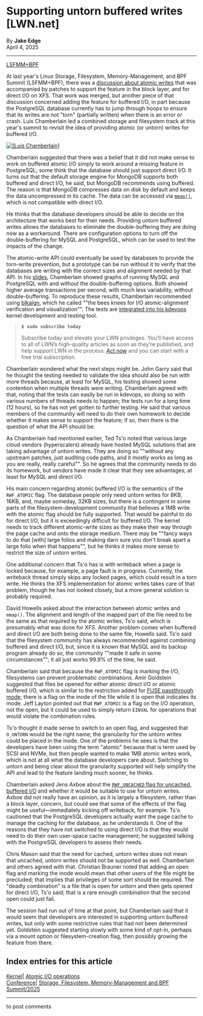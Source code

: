 # Supporting untorn buffered writes [LWN.net]

By **Jake Edge**  
April 4, 2025 

* * *

[LSFMM+BPF](/Articles/lsfmmbpf2025/)

At last year's Linux Storage, Filesystem, Memory-Management, and BPF Summit (LSFMM+BPF), there was a [discussion about atomic writes](/Articles/974578/) that was accompanied by patches to support the feature in the block layer, and for direct I/O on XFS. That work was merged, but another piece of that discussion concerned adding the feature for buffered I/O, in part because the PostgreSQL database currently has to jump through hoops to ensure that its writes are not "torn" (partially written) when there is an error or crash. Luis Chamberlain led a combined storage and filesystem track at this year's summit to revisit the idea of providing atomic (or untorn) writes for buffered I/O. 

[ ![\[Luis Chamberlain\]](https://static.lwn.net/images/2025/lsfmb-chamberlain-sm.png) ](/Articles/1016409/)

Chamberlain suggested that there was a belief that it did not make sense to work on buffered atomic I/O simply to work around a missing feature in PostgreSQL; some think that the database should just support direct I/O. It turns out that the default storage engine for MongoDB supports both buffered and direct I/O, he said, but MongoDB recommends using buffered. The reason is that MongoDB compresses data on disk by default and keeps the data uncompressed in its cache. The data can be accessed via [`mmap()`](https://www.man7.org/linux/man-pages/man2/mmap.2.html), which is not compatible with direct I/O. 

He thinks that the database developers should be able to decide on the architecture that works best for their needs. Providing untorn buffered writes allows the databases to eliminate the double-buffering they are doing now as a workaround. There are configuration options to turn off the double-buffering for MySQL and PostgreSQL, which can be used to test the impacts of the change. 

The atomic-write API could eventually be used by databases to provide the torn-write prevention, but a prototype can be run without it to verify that the databases are writing with the correct sizes and alignment needed by that API. In his [slides](https://docs.google.com/presentation/d/e/2PACX-1vRdyZz362oQj9ma0acha6K-n8nmx-jxmy0sxsXdLSIQzh7reALDpH6nG_WXVrkJZeOLW7QCYpKokGit/pub), Chamberlain showed graphs of running MySQL and PostgreSQL with and without the double-buffering options. Both showed higher average transactions per second, with much less variability, without double-buffering. To reproduce these results, Chamberlain recommended using [blkalgn](https://github.com/dkruces/bcc/blob/lbs/tools/blkalgn.py), which he called ""the bees knees for I/O atomic-alignment verification and visualization"". The tests are [integrated into his kdevops](https://github.com/linux-kdevops/kdevops/blob/main/docs/sysbench/sysbench.md) kernel development and testing tool. 

> **`$ sudo subscribe today`**
> 
> Subscribe today and elevate your LWN privileges. You’ll have access to all of LWN’s high-quality articles as soon as they’re published, and help support LWN in the process. [Act now](https://lwn.net/Promo/nst-sudo/claim) and you can start with a free trial subscription. 

Chamberlain wondered what the next steps might be. John Garry said that he thought the testing needed to validate the idea should also be run with more threads because, at least for MySQL, his testing showed some contention when multiple threads were writing. Chamberlain agreed with that, noting that the tests can easily be run in kdevops, so doing so with various numbers of threads needs to happen; the tests run for a long time (12 hours), so he has not yet gotten to further testing. He said that various members of the community will need to do their own homework to decide whether it makes sense to support the feature; if so, then there is the question of what the API should be. 

As Chamberlain had mentioned earlier, Ted Ts'o noted that various large cloud vendors (hyperscalers) already have hosted MySQL solutions that are taking advantage of untorn writes. They are doing so ""without any upstream patches, just auditing code paths, and it mostly works as long as you are really, really careful"". So he agrees that the community needs to do its homework, but vendors have made it clear that they see advantages, at least for MySQL and direct I/O. 

His main concern regarding atomic buffered I/O is the semantics of the `RWF_ATOMIC` flag. The database people only need untorn writes for 8KB, 16KB, and, maybe someday, 32KB sizes, but there is a contingent in some parts of the filesystem-development community that believes a 1MB write with the atomic flag should be fully supported. That would be painful to do for direct I/O, but it is exceedingly difficult for buffered I/O. The kernel needs to track different atomic-write sizes as they make their way through the page cache and onto the storage medium. There may be ""fancy ways to do that [with] large folios and making darn sure you don't break apart a large folio when that happens"", but he thinks it makes more sense to restrict the size of untorn writes. 

One additional concern that Ts'o has is with writeback when a page is locked because, for example, a page fault is in progress. Currently, the writeback thread simply skips any locked pages, which could result in a torn write. He thinks the XFS implementation for atomic writes takes care of that problem, though he has not looked closely, but a more general solution is probably required. 

David Howells asked about the interaction between atomic writes and `mmap()`. The alignment and length of the mapped part of the file need to be the same as that required by the atomic writes, Ts'o said, which is presumably what was done for XFS. Another problem comes when buffered and direct I/O are both being done to the same file, Howells said. Ts'o said that the filesystem community has always recommended against combining buffered and direct I/O, but, since it is known that MySQL and its backup program already do so, the community ""made it safe in some circumstances""; it all just works 99.9% of the time, he said. 

Chamberlain said that because the `RWF_ATOMIC` flag is marking the I/O, filesystems can prevent problematic combinations. Amir Goldstein suggested that files be opened for either atomic direct I/O or atomic buffered I/O, which is similar to the restriction added for [FUSE passthrough mode](/Articles/932060/); there is a flag on the inode of the file while it is open that indicates its mode. Jeff Layton pointed out that `RWF_ATOMIC` is a flag on the I/O operation, not the open, but it could be used to simply return `EINVAL` for operations that would violate the combination rules. 

Ts'o thought it made sense to switch to an open flag, and suggested that `O_UNTORN` would be the right name; the granularity for the untorn writes could be placed in the inode. One of the problems he sees is that the developers have been using the term "atomic" because that is term used by SCSI and NVMe, but then people wanted to make 1MB atomic writes work, which is not at all what the database developers care about. Switching to untorn and being clear about the granularity supported will help simplify the API and lead to the feature landing much sooner, he thinks. 

Chamberlain asked Jens Axboe about the [`RWF_UNCACHED` flag for uncached, buffered I/O](/Articles/998783/) and whether it would be suitable to use for untorn writes. Axboe did not really have an opinion, as it is largely a filesystem, rather than a block layer, concern, but could see that some of the effects of the flag might be useful—immediately kicking off writeback, for example. Ts'o cautioned that the PostgreSQL developers actually want the page cache to manage the caching for the database, as he understands it. One of the reasons that they have not switched to using direct I/O is that they would need to do their own user-space cache management; he suggested talking with the PostgreSQL developers to assess their needs. 

Chris Mason said that the need for cached, untorn writes does not mean that uncached, untorn writes should not be supported as well. Chamberlain and others agreed with that. Christian Brauner noted that adding an open flag and marking the inode would mean that other users of the file might be precluded; that implies that privileges of some sort should be required. The "deadly combination" is a file that is open for untorn and then gets opened for direct I/O, Ts'o said; that is a rare enough combination that the second open could just fail. 

The session had run out of time at that point, but Chamberlain said that it would seem that developers are interested in supporting untorn buffered writes, but only with some restrictive rules that had not been determined yet. Goldstein suggested starting slowly with some kind of opt-in, perhaps via a mount option or filesystem-creation flag, then possibly growing the feature from there. 

  
Index entries for this article  
---  
[Kernel](/Kernel/Index)| [Atomic I/O operations](/Kernel/Index#Atomic_IO_operations)  
[Conference](/Archives/ConferenceIndex/)| [Storage, Filesystem, Memory-Management and BPF Summit/2025](/Archives/ConferenceIndex/#Storage_Filesystem_Memory-Management_and_BPF_Summit-2025)  
  


* * *

to post comments 

